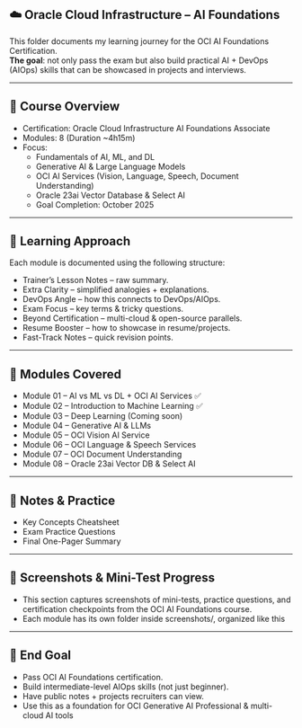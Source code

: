 ## ☁️ Oracle Cloud Infrastructure – AI Foundations

This folder documents my learning journey for the OCI AI Foundations Certification.  
**The goal**: not only pass the exam but also build practical AI + DevOps (AIOps) skills that can be showcased in projects and interviews.  

---

## 📌 Course Overview

- Certification: Oracle Cloud Infrastructure AI Foundations Associate
- Modules: 8 (Duration ~4h15m)
- Focus:
	- Fundamentals of AI, ML, and DL
	- Generative AI & Large Language Models
	- OCI AI Services (Vision, Language, Speech, Document Understanding)
	- Oracle 23ai Vector Database & Select AI
	- Goal Completion: October 2025

---

## 🧩 Learning Approach

Each module is documented using the following structure:  
- Trainer’s Lesson Notes – raw summary.
- Extra Clarity – simplified analogies + explanations.
- DevOps Angle – how this connects to DevOps/AIOps.
- Exam Focus – key terms & tricky questions.
- Beyond Certification – multi-cloud & open-source parallels.
- Resume Booster – how to showcase in resume/projects.
- Fast-Track Notes – quick revision points.

---

## 📘 Modules Covered

- Module 01 – AI vs ML vs DL + OCI AI Services ✅
- Module 02 – Introduction to Machine Learning ✅
- Module 03 – Deep Learning (Coming soon)
- Module 04 – Generative AI & LLMs
- Module 05 – OCI Vision AI Service
- Module 06 – OCI Language & Speech Services
- Module 07 – OCI Document Understanding
- Module 08 – Oracle 23ai Vector DB & Select AI

---

## 📑 Notes & Practice

- Key Concepts Cheatsheet
- Exam Practice Questions
- Final One-Pager Summary

---

## 📸 Screenshots & Mini-Test Progress

- This section captures screenshots of mini-tests, practice questions, and certification checkpoints from the OCI AI Foundations course.
- Each module has its own folder inside screenshots/, organized like this

---

## 🎯 End Goal

- Pass OCI AI Foundations certification.
- Build intermediate-level AIOps skills (not just beginner).
- Have public notes + projects recruiters can view.
- Use this as a foundation for OCI Generative AI Professional & multi-cloud AI tools
